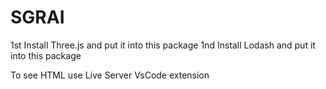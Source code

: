 # SGRAI

1st Install Three.js and put it into this package
1nd Install Lodash and put it into this package

To see HTML use Live Server VsCode extension
